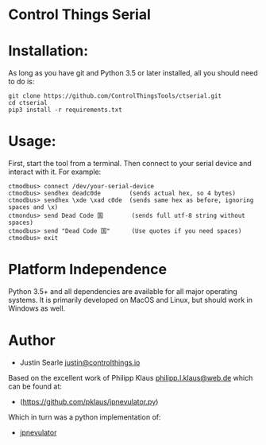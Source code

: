# Control Things Serial


# Installation:

As long as you have git and Python 3.5 or later installed, all you should need to do is:

```
git clone https://github.com/ControlThingsTools/ctserial.git
cd ctserial
pip3 install -r requirements.txt
```

# Usage:

First, start the tool from a terminal.  Then connect to your serial device and interact with it.  For example:

```
ctmodbus> connect /dev/your-serial-device
ctmodbus> sendhex deadc0de        (sends actual hex, so 4 bytes)
ctmodbus> sendhex \xde \xad c0de  (sends same hex as before, ignoring spaces and \x)
ctmondus> send Dead Code 国        (sends full utf-8 string without spaces)
ctmodbus> send "Dead Code 国"      (Use quotes if you need spaces)
ctmodbus> exit
```

# Platform Independence

Python 3.5+ and all dependencies are available for all major operating systems.  It is primarily developed on MacOS and Linux, but should work in Windows as well.

# Author

* Justin Searle <justin@controlthings.io>

Based on the excellent work of Philipp Klaus <philipp.l.klaus@web.de> which can be found at:

* (https://github.com/pklaus/jpnevulator.py)

Which in turn was a python implementation of:

* [jpnevulator](http://jpnevulator.snarl.nl/)
